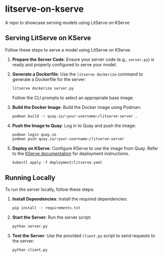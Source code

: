 # litserve-on-kserve
A repo to showcase serving models using LitServe on KServe

## Serving LitServe on KServe

Follow these steps to serve a model using LitServe on KServe:

1. **Prepare the Server Code**:
   Ensure your server code (e.g., `server.py`) is ready and properly configured to serve your model.

2. **Generate a Dockerfile**:
   Use the `litserve dockerize` command to generate a Dockerfile for the server:
   ```bash
   litserve dockerize server.py
   ```
   Follow the CLI prompts to select an appropriate base image.

3. **Build the Docker Image**:
   Build the Docker image using Podman:
   ```bash
   podman build -t quay.io/<your-username>/litserve-server .
   ```

4. **Push the Image to Quay**:
   Log in to Quay and push the image:
   ```bash
   podman login quay.io
   podman push quay.io/<your-username>/litserve-server
   ```

5. **Deploy on KServe**:
   Configure KServe to use the image from Quay. Refer to the [KServe documentation](https://kserve.github.io/website/) for deployment instructions.

   ``kubectl apply -f deployment/litserve.yaml``

## Running Locally

To run the server locally, follow these steps:

1. **Install Dependencies**:
   Install the required dependencies:
   ```bash
   pip install -r requirements.txt
   ```

2. **Start the Server**:
   Run the server script:
   ```bash
   python server.py
   ```

3. **Test the Server**:
   Use the provided `client.py` script to send requests to the server:
   ```bash
   python client.py
   ```
